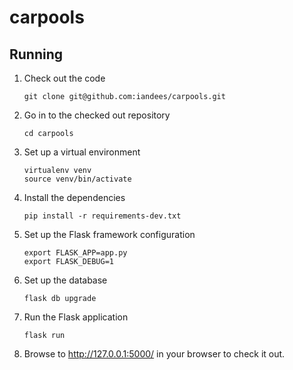 # carpools

## Running

1. Check out the code

   ```
   git clone git@github.com:iandees/carpools.git
   ```

1. Go in to the checked out repository

   ```
   cd carpools
   ```

1. Set up a virtual environment

   ```
   virtualenv venv
   source venv/bin/activate
   ```

1. Install the dependencies

   ```
   pip install -r requirements-dev.txt
   ```

1. Set up the Flask framework configuration

   ```
   export FLASK_APP=app.py
   export FLASK_DEBUG=1
   ```

1. Set up the database

   ```
   flask db upgrade
   ```

1. Run the Flask application

   ```
   flask run
   ```

1. Browse to http://127.0.0.1:5000/ in your browser to check it out.
